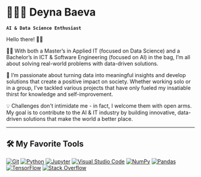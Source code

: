 # 👩🏻‍💻 Deyna Baeva

**`AI & Data Science Enthusiast`** 

Hello there! 👋🏼

👩‍🎓 With both a Master’s in Applied IT (focused on Data Science) and a Bachelor’s in ICT & Software Engineering (focused on AI) in the bag, I’m all about solving real-world problems with data-driven solutions.

🌱 I’m passionate about turning data into meaningful insights and develop solutions that create a positive impact on society. Whether working solo or in a group, I've tackled various projects that have only fueled my insatiable thirst for knowledge and self-improvement.

💡 Challenges don't intimidate me - in fact, I welcome them with open arms. My goal is to contribute to the AI & IT industry by building innovative, data-driven solutions that make the world a better place.

<hr>

<h2>🛠️ My Favorite Tools</h2>
  <p>
      <a href="#"><img alt="Git" src="https://img.shields.io/badge/Git-F05033.svg?logo=git&logoColor=white"></a>
      <a href="https://github.com/search?q=user%3ADenverCoder1+language%3Apython"><img alt="Python" src="https://img.shields.io/badge/Python-14354C.svg?logo=python&logoColor=white"></a>
      <a href="#"><img alt="Jupyter" src="https://img.shields.io/badge/Jupyter-F37626.svg?logo=Jupyter&logoColor=white"></a>
      <a href="#"><img alt="Visual Studio Code" src="https://img.shields.io/badge/Visual%20Studio%20Code-0078d7.svg?logo=visual-studio-code&logoColor=white"></a>
      <a href="#"><img alt="NumPy" src="https://img.shields.io/badge/Numpy-013243.svg?logo=numpy&logoColor=white"></a>
      <a href="#"><img alt="Pandas" src="https://img.shields.io/badge/Pandas-150458.svg?logo=pandas&logoColor=white"></a>
      <a href="#"><img alt="TensorFlow" src="https://img.shields.io/badge/TensorFlow-FF6F00.svg?logo=TensorFlow&logoColor=white"></a>
      <a href="#"><img alt="Stack Overflow" src="https://img.shields.io/badge/-Stack%20Overflow-FE7A16?logo=stack-overflow&logoColor=white"></a>
  </p>


